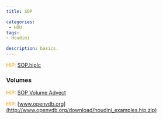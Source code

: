 ```yaml
---
title: SOP

categories:
 - HOU
tags:
- Houdini

description: basics.
---
```



<span style="color: #F09900"> HIP:</span> [SOP.hiplc](/src/hip/SOP.hiplc)  

### Volumes

<span style="color: #F09900"> HIP:</span> [SOP Volume Advect](/src/hip/SOP_VolAdvectTrails.hiplc)  

<span style="color: #F09900"> HIP:</span> [www.openvdb.org](http://www.openvdb.org/download/houdini_examples.hip.zip)  
